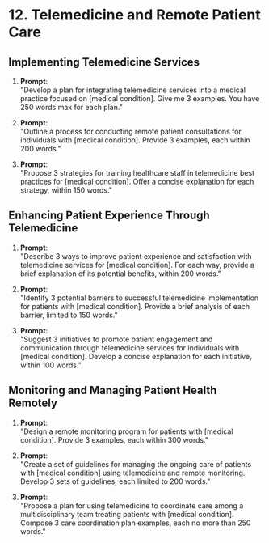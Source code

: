 # 12. Telemedicine and Remote Patient Care

## Implementing Telemedicine Services

1. **Prompt**:  
   "Develop a plan for integrating telemedicine services into a medical practice focused on [medical condition]. Give me 3 examples. You have 250 words max for each plan."

2. **Prompt**:  
   "Outline a process for conducting remote patient consultations for individuals with [medical condition]. Provide 3 examples, each within 200 words."

3. **Prompt**:  
   "Propose 3 strategies for training healthcare staff in telemedicine best practices for [medical condition]. Offer a concise explanation for each strategy, within 150 words."

## Enhancing Patient Experience Through Telemedicine

1. **Prompt**:  
   "Describe 3 ways to improve patient experience and satisfaction with telemedicine services for [medical condition]. For each way, provide a brief explanation of its potential benefits, within 200 words."

2. **Prompt**:  
   "Identify 3 potential barriers to successful telemedicine implementation for patients with [medical condition]. Provide a brief analysis of each barrier, limited to 150 words."

3. **Prompt**:  
   "Suggest 3 initiatives to promote patient engagement and communication through telemedicine services for individuals with [medical condition]. Develop a concise explanation for each initiative, within 100 words."

## Monitoring and Managing Patient Health Remotely

1. **Prompt**:  
   "Design a remote monitoring program for patients with [medical condition]. Provide 3 examples, each within 300 words."

2. **Prompt**:  
   "Create a set of guidelines for managing the ongoing care of patients with [medical condition] using telemedicine and remote monitoring. Develop 3 sets of guidelines, each limited to 200 words."

3. **Prompt**:  
   "Propose a plan for using telemedicine to coordinate care among a multidisciplinary team treating patients with [medical condition]. Compose 3 care coordination plan examples, each no more than 250 words."